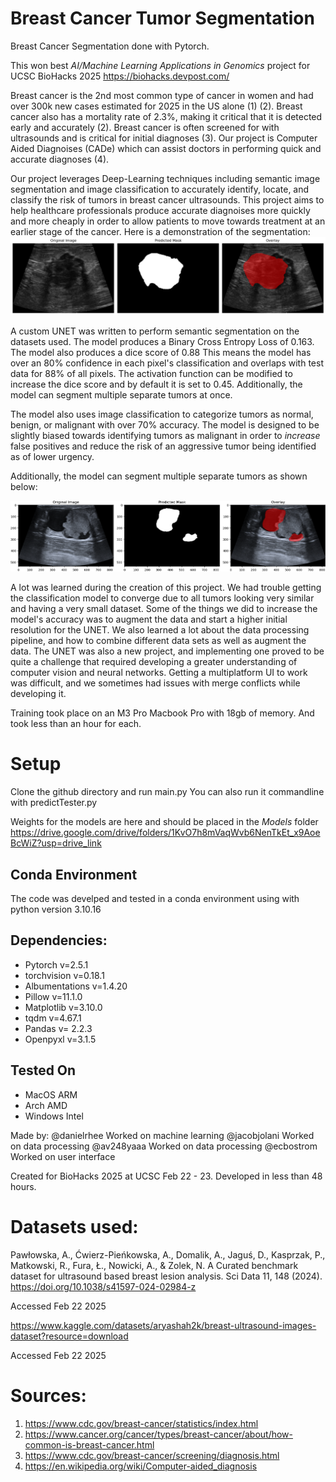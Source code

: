 # Breast Cancer Tumor Segmentation

Breast Cancer Segmentation done with Pytorch.

This won best *AI/Machine Learning Applications in Genomics* project for UCSC BioHacks 2025 
https://biohacks.devpost.com/


Breast cancer is the 2nd most common type of cancer in women and had over 300k new cases estimated for 2025 in the US alone (1) (2). Breast cancer also has a mortality rate of 2.3%, making it critical that it is detected early and accurately (2). Breast cancer is often screened for with ultrasounds and is critical for initial diagnoses (3). Our project is Computer Aided Diagnoises (CADe) which can assist doctors in performing quick and accurate diagnoses (4). 

Our project leverages Deep-Learning techniques including semantic image segmentation and image classification to accurately identify, locate, and classify the risk of tumors in breast cancer ultrasounds. This project aims to help healthcare professionals produce accurate diagnoises more quickly and more cheaply in order to allow patients to move towards treatment at an earlier stage of the cancer. 
Here is a demonstration of the segmentation:
![Multi Tumor segmentation](https://github.com/DanielRhee/BreastCancerTumorSegmentation/blob/main/Demo%20Images/cancer_diagnosis.png)

A custom UNET was written to perform semantic segmentation on the datasets used. The model produces a Binary Cross Entropy Loss of 0.163. The model also produces a dice score of 0.88 This means the model has over an 80% confidence in each pixel's classification and overlaps with test data for 88% of all pixels. The activation function can be modified to increase the dice score and by default it is set to 0.45. Additionally, the model can segment multiple separate tumors at once.

The model also uses image classification to categorize tumors as normal, benign, or malignant with over 70% accuracy. The model is designed to be slightly biased towards identifying tumors as malignant in order to *increase* false positives and reduce the risk of an aggressive tumor being identified as of lower urgency.



Additionally, the model can segment multiple separate tumors as shown below: 

![Multi Tumor segmentation](https://github.com/DanielRhee/BreastCancerTumorSegmentation/blob/main/Demo%20Images/demo1.png)

A lot was learned during the creation of this project. We had trouble getting the classification model to converge due to all tumors looking very similar and having a very small dataset. Some of the things we did to increase the model's accuracy was to augment the data and start a higher initial resolution for the UNET. We also learned a lot about the data processing pipeline, and how to combine different data sets as well as augment the data. The UNET was also a new project, and implementing one proved to be quite a challenge that required developing a greater understanding of computer vision and neural networks. Getting a multiplatform UI to work was difficult, and we sometimes had issues with merge conflicts while developing it. 

Training took place on an M3 Pro Macbook Pro with 18gb of memory. And took less than an hour for each.

# Setup
Clone the github directory and run main.py
You can also run it commandline with predictTester.py

Weights for the models are here and should be placed in the *Models* folder https://drive.google.com/drive/folders/1KvO7h8mVaqWvb6NenTkEt_x9AoeBcWiZ?usp=drive_link

## Conda Environment
The code was develped and tested in a conda environment using with python version 3.10.16
## Dependencies:
- Pytorch v=2.5.1
- torchvision v=0.18.1
- Albumentations v=1.4.20
- Pillow v=11.1.0
- Matplotlib v=3.10.0
- tqdm v=4.67.1
- Pandas v= 2.2.3
- Openpyxl v=3.1.5

## Tested On
- MacOS ARM
- Arch AMD
- Windows Intel


Made by:
@danielrhee Worked on machine learning
@jacobjolani Worked on data processing
@av248yaaa  Worked on data processing
@ecbostrom Worked on user interface

Created for BioHacks 2025 at UCSC Feb 22 - 23. Developed in less than 48 hours. 



# Datasets used:
Pawłowska, A., Ćwierz-Pieńkowska, A., Domalik, A., Jaguś, D., Kasprzak, P., Matkowski, R., Fura, Ł., Nowicki, A., & Zolek, N. A Curated benchmark dataset for ultrasound based breast lesion analysis. Sci Data 11, 148 (2024). https://doi.org/10.1038/s41597-024-02984-z

Accessed Feb 22 2025

https://www.kaggle.com/datasets/aryashah2k/breast-ultrasound-images-dataset?resource=download

Accessed Feb 22 2025

# Sources:
1. https://www.cdc.gov/breast-cancer/statistics/index.html
2. https://www.cancer.org/cancer/types/breast-cancer/about/how-common-is-breast-cancer.html
3. https://www.cdc.gov/breast-cancer/screening/diagnosis.html
4. https://en.wikipedia.org/wiki/Computer-aided_diagnosis